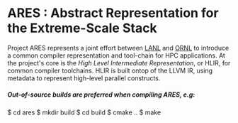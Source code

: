 ARES : Abstract Representation for the Extreme-Scale Stack
==========================================================

Project ARES represents a joint effort between [LANL](https://www.lanl.gov/) and
[ORNL](https://www.lanl.gov/) to introduce a common compiler representation and
tool-chain for HPC applications. At the project's core is the *High Level
Intermediate Representation*, or HLIR, for common compiler toolchains. HLIR is
built ontop of the LLVM IR, using metadata to represent high-level parallel
constructs.

##### Out-of-source builds are preferred when compiling ARES, e.g: #####

  $ cd ares
  $ mkdir build
  $ cd build
  $ cmake ..
  $ make
